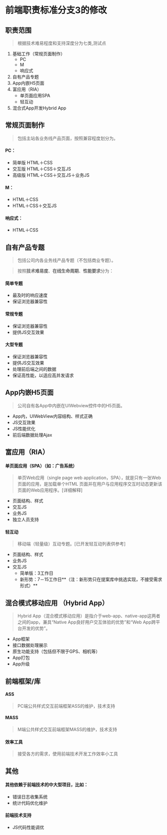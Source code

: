 # 前端职责标准分支3的修改

## 职责范围
>根据技术难易程度和支持深度分为七类,测试点

1. 基础工作（常规页面制作）
    * PC
    * M
    * 响应式
2. 自有产品专题
3. App内嵌H5页面
4. 富应用（RIA）
    * 单页面应用SPA
    * 轻互动
5. 混合式App开发Hybrid App


## 常规页面制作

> 包括主站各业务线产品页面，按照兼容程度划分为。

#### PC：
* 简单版 HTML＋CSS
* 交互版 HTML＋CSS＋交互JS
* 高级版 HTML＋CSS＋交互JS＋业务JS

#### M：
* HTML＋CSS
* HTML＋CSS＋交互JS

#### 响应式：
* HTML＋CSS

## 自有产品专题
> 包括公司内各业务线产品专题（不包括商业专题）。

> 按照**技术难易度**、**在线生命周期**、**性能要求**分为：

#### 简单专题
* 最及时的响应速度
* 保证浏览器兼容性

#### 常规专题
* 保证浏览器兼容性
* 提供JS交互效果

#### 大型专题
* 保证浏览器兼容性
* 提供JS交互效果
* 处理前后端之间的数据
* 保证高性能，以适应高并发请求

## App内嵌H5页面
> 公司自有各App中内嵌在UIWebview控件中的H5页面。

* App内，UIWebView内容结构、样式正确
* JS交互效果
* JS性能优化
* 前后端数据处理Ajax

## 富应用（RIA）
#### 单页面应用（SPA）（如：广告系统）
> 单页Web应用（single page web application，SPA），就是只有一张Web页面的应用，是加载单个HTML 页面并在用户与应用程序交互时动态更新该页面的Web应用程序。[详细解释]

* 页面结构、样式
* 交互JS
* 业务JS
* 独立人员支持

#### 轻互动
> 移动端（轻量级）互动专题。[已开发轻互动列表供参考]
* 页面结构、样式
* 业务JS
* 交互JS
    * 简单版：3工作日
    * 新形势：7－15工作日**（注：新形势只在提案库中挑选实现，不接受需求形式）**

##  混合模式移动应用 （Hybrid App）
> Hybrid App（混合模式移动应用）是指介于web-app、native-app这两者之间的app，兼具“Native App良好用户交互体验的优势”和“Web App跨平台开发的优势”。

* App框架
* 接口数据处理展示
* 原生功能支持（包括但不限于GPS、相机等）
* App打包
* App升级

## 前端框架/库
#### ASS
> PC端公共样式交互前端框架ASS的维护，技术支持

#### MASS
> M端公共样式交互前端框架MASS的维护，技术支持

#### 效率工具
> 接受各方的需求，使用前端技术开发工作效率小工具

## 其他
#### 其他依赖于前端技术的中大型项目，比如：

* 错误日志收集系统
* 统计代码优化维护

#### 前端技术支持
* JS代码性能调优


